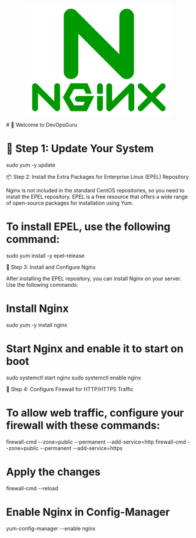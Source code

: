 <p align="center">
  <img src="https://github.com/Cancerian786/Favicon/blob/main/nginx.png" alt="DevOpsGuru Banner">
</p>
# 🎉 Welcome to DevOpsGuru

# 🔄 Step 1: Update Your System

sudo yum -y update

📦 Step 2: Install the Extra Packages for Enterprise Linux (EPEL) Repository

Nginx is not included in the standard CentOS repositories, so you need to install the EPEL repository. EPEL is a free resource that offers a wide range of open-source packages for installation using Yum.

# To install EPEL, use the following command:

sudo yum install -y epel-release

🚀 Step 3: Install and Configure Nginx

After installing the EPEL repository, you can install Nginx on your server. Use the following commands:

# Install Nginx

sudo yum -y install nginx

# Start Nginx and enable it to start on boot

sudo systemctl start nginx
sudo systemctl enable nginx

🔐 Step 4: Configure Firewall for HTTP/HTTPS Traffic

# To allow web traffic, configure your firewall with these commands:

firewall-cmd --zone=public --permanent --add-service=http
firewall-cmd --zone=public --permanent --add-service=https

# Apply the changes

firewall-cmd --reload

# Enable Nginx in Config-Manager

yum-config-manager --enable nginx
